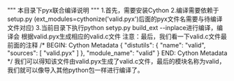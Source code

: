 """
本目录下pyx联合编译说明
"""
1.首先，需要安装Cython
2.编译需要依赖于setup.py
(ext_modules=cythonize('valid.pyx')后面的pyx文件名需要与待编译文件对应)
3.当前目录下执行python setyp.py build_ext --inplace进行编译，编译会
根据valid.pyx生成相应的valid.c文件
注意：最后，我们看一下valid.c文件最前面的注释
/* BEGIN: Cython Metadata
{
    "distutils": {
        "name": "valid",
        "sources": [
            "valid.pyx"
        ]
    },
    "module_name": "valid"
}
END: Cython Metadata */
我们可以得知该文件由valid.pyx生成了valid.c文件，最后的模块名称为valid，
我们就可以像导入其他python包一样进行编译了。